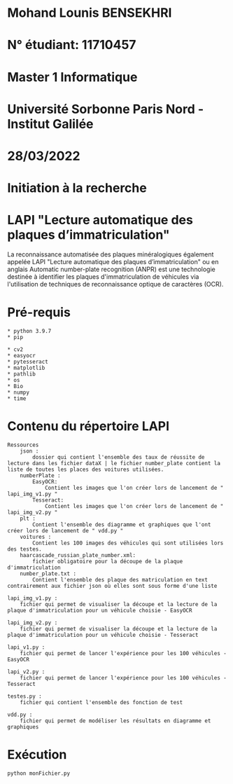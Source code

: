 # Mohand Lounis BENSEKHRI
# N° étudiant: 11710457
# Master 1 Informatique 
# Université Sorbonne Paris Nord - Institut Galilée 
# 28/03/2022

# Initiation à la recherche
# LAPI "Lecture automatique des plaques d’immatriculation"
La reconnaissance automatisée des plaques minéralogiques également appelée LAPI "Lecture automatique des plaques d’immatriculation" ou en anglais Automatic number-plate recognition (ANPR) est une technologie destinée à identifier les plaques d'immatriculation de véhicules via l'utilisation de techniques de reconnaissance optique de caractères (OCR).

# Pré-requis
    * python 3.9.7
    * pip

    * cv2
    * easyocr
    * pytesseract
    * matplotlib
    * pathlib
    * os
    * Bio
    * numpy
    * time

# Contenu du répertoire LAPI
    Ressources
        json : 
            dossier qui contient l'ensemble des taux de réussite de lecture dans les fichier dataX | le fichier number_plate contient la liste de toutes les places des voitures utilisées.
        numberPlate :
            EasyOCR:
                Contient les images que l'on créer lors de lancement de " lapi_img_v1.py "
            Tesseract:
                Contient les images que l'on créer lors de lancement de " lapi_img_v2.py "
        plt :
            Contient l'ensemble des diagramme et graphiques que l'ont créer lors de lancement de " vdd.py "
        voitures : 
            Contient les 100 images des véhicules qui sont utilisées lors des testes.
        haarcascade_russian_plate_number.xml: 
            fichier obligatoire pour la découpe de la plaque d'immatriculation
        number_plate.txt :
            Contient l'ensemble des plaque des matriculation en text contrairement aux fichier json où elles sont sous forme d'une liste
    
    lapi_img_v1.py : 
        fichier qui permet de visualiser la découpe et la lecture de la plaque d'immatriculation pour un véhicule choisie - EasyOCR
    
    lapi_img_v2.py :
        fichier qui permet de visualiser la découpe et la lecture de la plaque d'immatriculation pour un véhicule choisie - Tesseract
    
    lapi_v1.py : 
        fichier qui permet de lancer l'expérience pour les 100 véhicules - EasyOCR
    
    lapi_v2.py :
        fichier qui permet de lancer l'expérience pour les 100 véhicules - Tesseract

    testes.py : 
        fichier qui contient l'ensemble des fonction de test
    
    vdd.py :
        fichier qui permet de modéliser les résultats en diagramme et graphiques
 
# Exécution
    python monFichier.py
